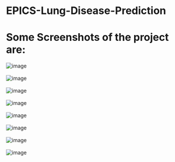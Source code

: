 # EPICS-Lung-Disease-Prediction

# Some Screenshots of the project are:
![image](https://user-images.githubusercontent.com/66348273/192687082-98a62f23-68c4-4b8c-bee6-9be76c1ec9df.png)
<br></br>
![image](https://user-images.githubusercontent.com/66348273/192687133-23248ce7-8d8a-42a1-b0d8-dc3faa662841.png)<br></br>
![image](https://user-images.githubusercontent.com/66348273/192687288-67e343e4-1b5e-4bfd-a2b8-605c47d89818.png)<br></br>
![image](https://user-images.githubusercontent.com/66348273/192687306-72368c8a-b218-4e68-b3d5-781134edb8cf.png)<br></br>
![image](https://user-images.githubusercontent.com/66348273/192687350-2d8c1b1c-f077-435d-b107-e1141a9ff8ff.png)<br></br>
![image](https://user-images.githubusercontent.com/66348273/192687369-3ca22bd1-a906-4cbd-be79-11c6c6f80a32.png)<br></br>
![image](https://user-images.githubusercontent.com/66348273/192687387-133d3c0b-f7f4-4b84-b790-53adcad9182d.png)<br></br>
![image](https://user-images.githubusercontent.com/66348273/192687401-c7fe98af-1edf-49e7-ac5d-256f1f012d7d.png)
